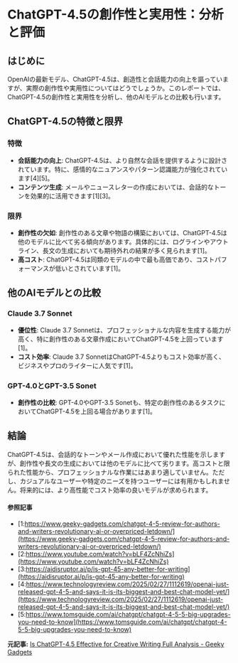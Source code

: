 # ChatGPT-4.5の創作性と実用性：分析と評価

## はじめに

OpenAIの最新モデル、ChatGPT-4.5は、創造性と会話能力の向上を謳っていますが、実際の創作性や実用性についてはどうでしょうか。このレポートでは、ChatGPT-4.5の創作性と実用性を分析し、他のAIモデルとの比較も行います。

## ChatGPT-4.5の特徴と限界

### 特徴

- **会話能力の向上**: ChatGPT-4.5は、より自然な会話を提供するように設計されています。特に、感情的なニュアンスやパターン認識能力が強化されています[4][5]。
- **コンテンツ生成**: メールやニュースレターの作成においては、会話的なトーンを効果的に活用できます[1][3]。

### 限界

- **創作性の欠如**: 創作性のある文章や物語の構築においては、ChatGPT-4.5は他のモデルに比べて劣る傾向があります。具体的には、ログラインやアウトライン、長文の生成においても期待外れの結果が多く見られます[1]。
- **高コスト**: ChatGPT-4.5は同類のモデルの中で最も高価であり、コストパフォーマンスが低いとされています[1]。

## 他のAIモデルとの比較

### Claude 3.7 Sonnet

- **優位性**: Claude 3.7 Sonnetは、プロフェッショナルな内容を生成する能力が高く、特に創作性のある文章作成においてChatGPT-4.5を上回っています[1]。
- **コスト効率**: Claude 3.7 SonnetはChatGPT-4.5よりもコスト効率が高く、ビジネスやプロのライターに人気です[1]。

### GPT-4.0とGPT-3.5 Sonet

- **創作性の比較**: GPT-4.0やGPT-3.5 Sonetも、特定の創作性のあるタスクにおいてChatGPT-4.5を上回る場合があります[1]。

## 結論

ChatGPT-4.5は、会話的なトーンやメール作成において優れた性能を示しますが、創作性や長文の生成においては他のモデルに比べて劣ります。高コストと限られた性能から、プロフェッショナルな作業にはあまり適していません。ただし、カジュアルなユーザーや特定のニーズを持つユーザーには有用かもしれません。将来的には、より高性能でコスト効率の良いモデルが求められます。

#### 参照記事
- [1:https://www.geeky-gadgets.com/chatgpt-4-5-review-for-authors-and-writers-revolutionary-ai-or-overpriced-letdown/](https://www.geeky-gadgets.com/chatgpt-4-5-review-for-authors-and-writers-revolutionary-ai-or-overpriced-letdown/)
- [2:https://www.youtube.com/watch?v=bLF4ZcNhiZs](https://www.youtube.com/watch?v=bLF4ZcNhiZs)
- [3:https://aidisruptor.ai/p/is-gpt-45-any-better-for-writing](https://aidisruptor.ai/p/is-gpt-45-any-better-for-writing)
- [4:https://www.technologyreview.com/2025/02/27/1112619/openai-just-released-gpt-4-5-and-says-it-is-its-biggest-and-best-chat-model-yet/](https://www.technologyreview.com/2025/02/27/1112619/openai-just-released-gpt-4-5-and-says-it-is-its-biggest-and-best-chat-model-yet/)
- [5:https://www.tomsguide.com/ai/chatgpt/chatgpt-4-5-5-big-upgrades-you-need-to-know](https://www.tomsguide.com/ai/chatgpt/chatgpt-4-5-5-big-upgrades-you-need-to-know)


**元記事:** [Is ChatGPT-4.5 Effective for Creative Writing Full Analysis - Geeky Gadgets](https://www.geeky-gadgets.com/chatgpt-4-5-review-for-authors-and-writers-revolutionary-ai-or-overpriced-letdown/)